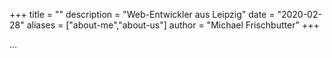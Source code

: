 +++
title = ""
description = "Web-Entwickler aus Leipzig"
date = "2020-02-28"
aliases = ["about-me","about-us"]
author = "Michael Frischbutter"
+++

...